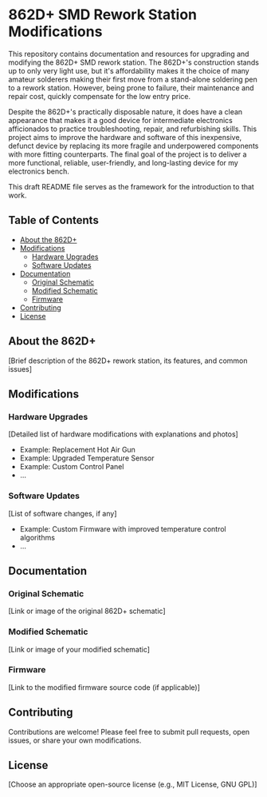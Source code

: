 # 862D+ SMD Rework Station Modifications



This repository contains documentation and resources for upgrading and modifying the 862D+ SMD rework station. The 862D+'s construction stands up to only very light use, but it's affordability makes it the choice of many amateur solderers making their first move from a stand-alone soldering pen to a rework station. However, being prone to failure, their maintenance and repair cost, quickly compensate for the low entry price. 

Despite the 862D+'s practically disposable nature, it does have a clean appearance that makes it a good device for intermediate electronics afficionados to practice troubleshooting, repair, and refurbishing skills. This project aims to improve the hardware and software of this inexpensive, defunct device by replacing its more fragile and underpowered components with more fitting counterparts. The final goal of the project is to deliver a more functional, reliable, user-friendly, and long-lasting device for my electronics bench.

This draft README file serves as the framework for the introduction to that work.

## Table of Contents

- [About the 862D+](#about-the-862d)
- [Modifications](#modifications)
    - [Hardware Upgrades](#hardware-upgrades)
    - [Software Updates](#software-updates)
- [Documentation](#documentation)
    - [Original Schematic](#original-schematic)
    - [Modified Schematic](#modified-schematic)
    - [Firmware](#firmware)
- [Contributing](#contributing)
- [License](#license)

## About the 862D+

[Brief description of the 862D+ rework station, its features, and common issues]

## Modifications

### Hardware Upgrades

[Detailed list of hardware modifications with explanations and photos]

* Example: Replacement Hot Air Gun
* Example: Upgraded Temperature Sensor
* Example: Custom Control Panel
* ...

### Software Updates

[List of software changes, if any]

* Example: Custom Firmware with improved temperature control algorithms
* ...

## Documentation

### Original Schematic

[Link or image of the original 862D+ schematic]

### Modified Schematic

[Link or image of your modified schematic]

### Firmware

[Link to the modified firmware source code (if applicable)]

## Contributing

Contributions are welcome! Please feel free to submit pull requests, open issues, or share your own modifications.

## License

[Choose an appropriate open-source license (e.g., MIT License, GNU GPL)]
